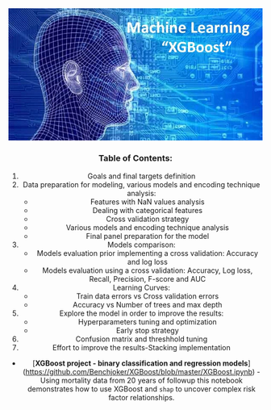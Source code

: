 <center>
<img src="xgboost2.JPG">

### Table of Contents:
1. Goals and final targets definition
2. Data preparation for modeling, various models and encoding technique	analysis:
   - Features with NaN values analysis
   - Dealing with categorical features
   - Cross validation strategy
   - Various models and encoding technique analysis
   - Final panel preparation for the model
3. Models comparison:
   - Models evaluation prior implementing a cross validation: Accuracy and log loss 
   - Models evaluation using a cross validation: Accuracy, Log loss, Recall, Precision, F-score and AUC
4. Learning Curves:
   - Train data errors vs Cross validation errors
   - Accuracy vs Number of trees and max depth 
5. Explore the model in order to improve the results:
   - Hyperparameters tuning and optimization
   - Early stop strategy
6. Confusion matrix and threshhold tuning
7. Effort to improve the results-Stacking implementation

- [**XGBoost project - binary classification and regression models**]
(https://github.com/Benchjoker/XGBoost/blob/master/XGBoost.ipynb) - Using mortality data from 20 years of followup this notebook demonstrates how to use XGBoost and `shap` to uncover complex risk factor relationships.
